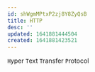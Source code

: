 ```yaml
---
id: shWgmMPtxP2zj8Y8ZyQsB
title: HTTP
desc: ''
updated: 1641881444504
created: 1641881423521
---
```


`H`yper `T`ext `T`ransfer `P`rotocol
